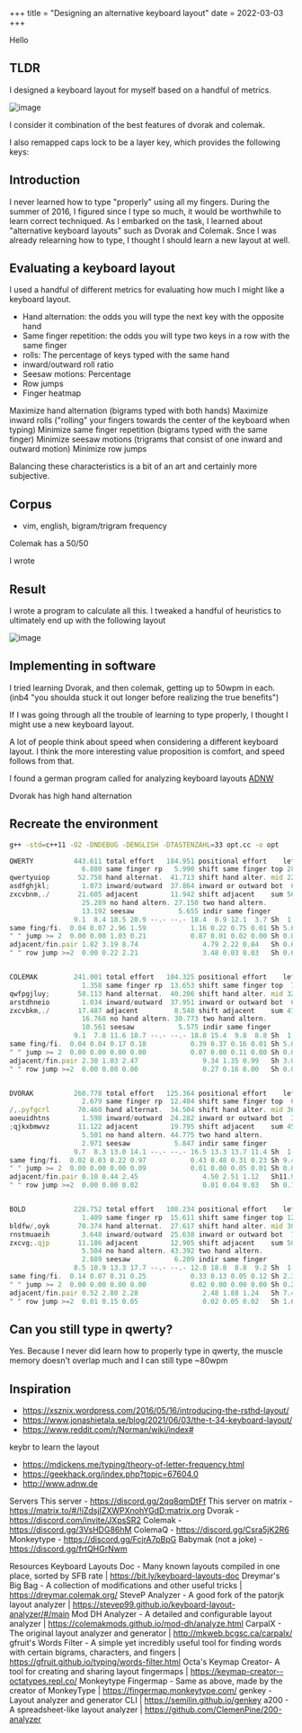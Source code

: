 +++
title = "Designing an alternative keyboard layout"
date = 2022-03-03
+++

Hello


## TLDR

I designed a keyboard layout for myself based on a handful of metrics.

![image](/images/bold_layout.png)

I consider it combination of the best features of dvorak and colemak.

I also remapped caps lock to be a layer key, which provides the following keys:





## Introduction


I never learned how to type "properly" using all my fingers. During the summer of 2016, I figured since I type so much, it would be worthwhile to learn correct techniqued. As I embarked on the task, I learned about "alternative keyboard layouts" such as Dvorak and Colemak. Snce I was already relearning how to type, I thought I should learn a new layout at well.


## Evaluating a keyboard layout

I used a handful of different metrics for evaluating how much I might like a keyboard layout.
- Hand alternation: the odds you will type the next key with the opposite hand
- Same finger repetition: the odds you will type two keys in a row with the same finger
- rolls: The percentage of keys typed with the same hand 
- inward/outward roll ratio
- Seesaw motions: Percentage 
- Row jumps
- Finger heatmap

Maximize hand alternation (bigrams typed with both hands)
Maximize inward rolls ("rolling" your fingers towards the center of the keyboard when typing)
Minimize same finger repetition (bigrams typed with the same finger)
Minimize seesaw motions (trigrams that consist of one inward and outward motion)
Minimize row jumps

Balancing these characteristics is a bit of an art and certainly more subjective. 

## Corpus


- vim, english, bigram/trigram frequency


Colemak has a 50/50 


I wrote

## Result

I wrote a program to calculate all this. I tweaked a handful of heuristics to ultimately end up with the following layout

![image](/images/bold_layout.png)



## Implementing in software




I tried learning Dvorak, and then colemak, getting up to 50wpm in each. (inb4 "you shoulda stuck it out longer before realizing the true benefits")


If I was going through all the trouble of learning to type properly, I thought I might use a new keyboard layout.






A lot of people think about speed when considering a different keyboard layout. I think the more interesting value proposition is comfort, and speed follows from that.

I found a german program called for analyzing keyboard layouts [ADNW](http://www.adnw.de/)



Dvorak has high hand alternation



## Recreate the environment

```bash
g++ -std=c++11 -O2 -DNDEBUG -DENGLISH -DTASTENZAHL=33 opt.cc -o opt
```


```javascript
QWERTY          443.611 total effort   184.951 positional effort    left right
                  6.800 same finger rp   5.990 shift same finger top 28.0 20.2
qwertyuiop       52.758 hand alternat.  41.713 shift hand alter. mid 22.1  9.6
asdfghjkl;        1.073 inward/outward  37.864 inward or outward bot  6.8 13.3
zxcvbnm,./       21.605 adjacent        11.942 shift adjacent    sum 56.9 43.1
                  25.289 no hand altern. 27.150 two hand altern.
                  13.192 seesaw           5.655 indir same finger
                9.1  8.4 18.5 20.9 --.- --.- 18.4  8.9 12.1  3.7 Sh  1.1  1.7
same fing/fi.  0.04 0.07 2.96 1.59           1.16 0.22 0.75 0.01 Sh 5.60 0.39
" " jump >= 2  0.00 0.00 1.03 0.21           0.87 0.01 0.02 0.00 Sh 0.00 0.38
adjacent/fin.pair 1.82 3.19 8.74                4.79 2.22 0.84   Sh 0.6411.30
" " row jump >=2  0.00 0.22 2.21                3.48 0.03 0.03   Sh 0.06 7.98


COLEMAK         241.001 total effort   104.325 positional effort    left right
                  1.358 same finger rp  13.653 shift same finger top  7.8  8.3
qwfpgjluy;       58.113 hand alternat.  40.206 shift hand alter. mid 32.7 37.3
arstdhneio        1.034 inward/outward  37.951 inward or outward bot  6.8  7.3
zxcvbkm,./       17.487 adjacent         8.548 shift adjacent    sum 47.2 52.8
                  16.768 no hand altern. 30.773 two hand altern.
                  10.561 seesaw           5.575 indir same finger
                9.1  7.8 11.6 18.7 --.- --.- 18.8 15.4  9.8  8.8 Sh  1.1  1.7
same fing/fi.  0.04 0.04 0.17 0.18           0.39 0.37 0.16 0.01 Sh 5.06 8.59
" " jump >= 2  0.00 0.00 0.00 0.00           0.07 0.00 0.11 0.00 Sh 0.05 0.01
adjacent/fin.pair 2.30 1.03 2.47                9.34 1.35 0.99   Sh 3.09 5.46
" " row jump >=2  0.00 0.00 0.00                0.27 0.16 0.00   Sh 0.07 0.51


DVORAK          260.778 total effort   125.364 positional effort    left right
                  2.679 same finger rp  12.404 shift same finger top  6.0 16.8
/,.pyfgcrl       70.460 hand alternat.  34.504 shift hand alter. mid 36.1 30.4
aoeuidhtns        1.598 inward/outward  24.282 inward or outward bot  3.0  7.6
;qjkxbmwvz       11.122 adjacent        19.795 shift adjacent    sum 45.1 54.9
                  5.501 no hand altern. 44.775 two hand altern.
                  2.971 seesaw           5.847 indir same finger
                9.7  8.3 13.0 14.1 --.- --.- 16.5 13.3 13.7 11.4 Sh  1.8  0.9
same fing/fi.  0.02 0.03 0.22 0.97           0.43 0.48 0.31 0.23 Sh 9.46 2.95
" " jump >= 2  0.00 0.00 0.00 0.09           0.01 0.00 0.05 0.01 Sh 0.01 1.68
adjacent/fin.pair 0.10 0.44 2.45                4.50 2.51 1.12   Sh11.93 7.87
" " row jump >=2  0.00 0.00 0.02                0.01 0.04 0.03   Sh 0.16 2.12


BOLD            228.752 total effort   108.234 positional effort    left right
                  1.409 same finger rp  15.611 shift same finger top 12.9 10.6
bldfw/,oyk       70.374 hand alternat.  27.617 shift hand alter. mid 30.3 33.9
rnstmuaeih        3.648 inward/outward  25.638 inward or outward bot  7.2  5.2
zxcvg;.qjp       11.186 adjacent        12.905 shift adjacent    sum 50.4 49.6
                  5.504 no hand altern. 43.392 two hand altern.
                  2.889 seesaw           6.209 indir same finger
                8.5 10.9 13.3 17.7 --.- --.- 12.8 18.8  8.8  9.2 Sh  1.1  1.7
same fing/fi.  0.14 0.07 0.31 0.25           0.33 0.13 0.05 0.12 Sh 2.3913.22
" " jump >= 2  0.00 0.00 0.00 0.00           0.02 0.00 0.00 0.00 Sh 0.23 0.02
adjacent/fin.pair 0.52 2.80 2.28                2.48 1.88 1.24   Sh 7.40 5.51
" " row jump >=2  0.01 0.15 0.05                0.02 0.05 0.02   Sh 1.68 0.64
```



## Can you still type in qwerty?

Yes. Because I never did learn how to properly type in qwerty, the muscle memory doesn't overlap much and I can still type ~80wpm



## Inspiration

- https://xsznix.wordpress.com/2016/05/16/introducing-the-rsthd-layout/
- https://www.jonashietala.se/blog/2021/06/03/the-t-34-keyboard-layout/
- https://www.reddit.com/r/Norman/wiki/index#

keybr to learn the layout


- https://mdickens.me/typing/theory-of-letter-frequency.html
- https://geekhack.org/index.php?topic=67604.0
- http://www.adnw.de

Servers
This server - https://discord.gg/2qq8qmDtFf
This server on matrix - https://matrix.to/#/!iZdsjIZXWPXnohYGdD:matrix.org
Dvorak - https://discord.com/invite/JXpsSR2
Colemak - https://discord.gg/3VsHDG86hM
ColemaQ - https://discord.gg/Csra5jK2R6
Monkeytype - https://discord.gg/FcjrA7pBpG
Babymak (not a joke) - https://discord.gg/frtQHGrNwm

Resources
Keyboard Layouts Doc - Many known layouts compiled in one place, sorted by SFB rate | https://bit.ly/keyboard-layouts-doc
Dreymar's Big Bag - A collection of modifications and other useful tricks | https://dreymar.colemak.org/
SteveP Analyzer - A good fork of the patorjk layout analyzer | https://stevep99.github.io/keyboard-layout-analyzer/#/main
Mod DH Analyzer - A detailed and configurable layout analyzer | https://colemakmods.github.io/mod-dh/analyze.html 
CarpalX - The original layout analyzer and generator | http://mkweb.bcgsc.ca/carpalx/ 
gfruit's Words Filter - A simple yet incredibly useful tool for finding words with certain bigrams, characters, and fingers | https://gfruit.github.io/typing/words-filter.html
Octa's Keymap Creator- A tool for creating and sharing layout fingermaps | https://keymap-creator--octatypes.repl.co/ 
Monkeytype Fingermap - Same as above, made by the creator of MonkeyType | https://fingermap.monkeytype.com/
genkey - Layout analyzer and generator CLI | https://semilin.github.io/genkey
a200 - A spreadsheet-like layout analyzer | https://github.com/ClemenPine/200-analyzer